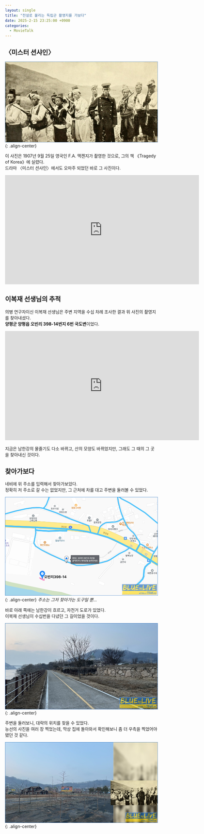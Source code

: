 ```yaml
---
layout: single
title: "전설로 불리는 독립군 촬영지를 가보다"
date: 2025-2-15 23:25:00 +0900
categories:
  - MovieTalk
---
```


## 〈미스터 션샤인〉

![image](</images/2025-02-15b/Company_of_Korean_rebels_1907_by_F.A._McKenzie_from_Tragedy_of_Korea_Bs64.jpg>){: .align-center}

이 사진은 1907년 9월 25일 영국인 F.A. 맥켄지가 촬영한 것으로, 그의 책 《Tragedy of Korea》에 실렸다.\
드라마 〈미스터 션샤인〉에서도 오마주 되었던 바로 그 사진이다.

<iframe width="640" height="360" src="https://www.youtube-nocookie.com/embed/IxOYmpkzpz4?controls=0" frameborder="0" allowfullscreen></iframe>

## 이복재 선생님의 추적

의병 연구자이신 이복재 선생님은 주변 지역을 수십 차례 조사한 결과 위 사진의 촬영지를 찾아내셨다.\
**양평군 양평읍 오빈리 398-14번지 6번 국도변**이었다.

<iframe width="640" height="360" src="https://www.youtube-nocookie.com/embed/H24y5JZNFZA?controls=0" frameborder="0" allowfullscreen></iframe>

지금은 남한강의 물줄기도 다소 바뀌고, 산의 모양도 바뀌었지만, 그래도 그 때의 그 곳을 찾아내신 것이다.

## 찾아가보다

네비에 위 주소를 입력해서 찾아가보았다.\
정확히 저 주소로 갈 수는 없었지만, 그 근처에 차를 대고 주변을 둘러볼 수 있었다.

![image](</images/2025-02-15b/obin-ri_Bs64_Q.png>){: .align-center}
*주소는 그저 찾아가는 도구일 뿐...*

바로 아래 쪽에는 남한강이 흐르고, 자전거 도로가 있었다.\
이복재 선생님이 수십번을 다녔던 그 길이었을 것이다.

![image](</images/2025-02-15b/road_Bs64.jpg>){: .align-center}

주변을 둘러보니, 대략의 위치를 찾을 수 있었다.\
능선의 사진을 여러 장 찍었는데, 막상 집에 돌아와서 확인해보니 좀 더 우측을 찍었어야 됐던 것 같다.

![image](</images/2025-02-15b/theplace_Bs64.jpg>){: .align-center}

